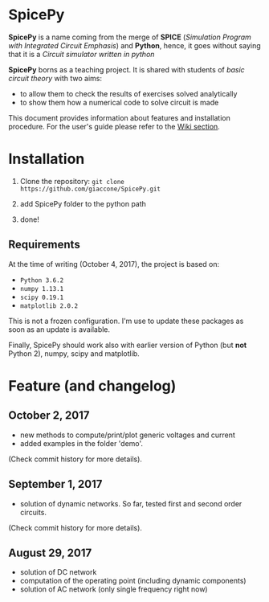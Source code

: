 # SpicePy
**SpicePy** is a name coming from the merge of **SPICE** (*Simulation Program with Integrated Circuit Emphasis*) and **Python**, hence, it goes without saying that it is a _Circuit simulator written in python_

**SpicePy** borns as a teaching project. It is shared with students of *basic circuit theory* with two aims:

* to allow them to check the results of exercises solved analytically
* to show them how a numerical code to solve circuit is made

This document provides information about features and installation procedure. For the user's guide please refer to the [Wiki section](https://github.com/giaccone/SpicePy/wiki).

# Installation

1. Clone the repository:
`git clone https://github.com/giaccone/SpicePy.git`

2. add SpicePy folder to the python path
3. done!

## Requirements
At the time of writing (October 4, 2017), the project is based on:

* `Python 3.6.2`
* `numpy 1.13.1`
* `scipy 0.19.1`
* `matplotlib 2.0.2`

This is not a frozen configuration. I'm use to update these packages as soon as an update is available.

Finally, SpicePy should work also with earlier version of Python (but **not** Python 2), numpy, scipy and matplotlib.

# Feature (and changelog)

## October 2, 2017

* new methods to compute/print/plot generic voltages and current
* added examples in the folder 'demo'.

(Check commit history for more details).

## September 1, 2017

* solution of dynamic networks. So far, tested first and second order circuits.

(Check commit history for more details).

## August 29, 2017

* solution of DC network
* computation of the operating point (including dynamic components)
* solution of AC network (only single frequency right now)




